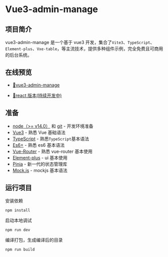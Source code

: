 # Vue3-admin-manage

## 项目简介

vue3-admin-manage 是一个基于 vue3 开发，集合了`Vite3`、`TypeScript`、`Element-plus`、`Vxe-table`，等主流技术，提供多种组件示例，完全免费且可商用的后台系统。

## 在线预览

- [🎉vue3-admin-manage](http://vue.lubaojun.com/login)

- [🚀react 版本(持续开发中)](http://react.lubaojun.com/login)

## 准备

- [node（>= v14.0）](http://nodejs.org/) 和 [git](https://git-scm.com/) - 开发环境准备
- [Vue3](https://v3.vuejs.org/) - 熟悉 Vue 基础语法
- [TypeScript](https://www.typescriptlang.org/) - 熟悉`TypeScript`基本语法
- [Es6+](http://es6.ruanyifeng.com/) - 熟悉 es6 基本语法
- [Vue-Router](https://router.vuejs.org/) - 熟悉 vue-router 基本使用
- [Element-plus](https://element-plus.gitee.io/) - ui 基本使用
- [Pinia](https://pinia.vuejs.org/) - 新一代的状态管理库
- [Mock.js](https://github.com/nuysoft/Mock) - mockjs 基本语法

## 运行项目

安装依赖

```
npm install
```

启动本地调试

```
npm run dev
```

编译打包，生成编译后的目录

```
npm run build
```
